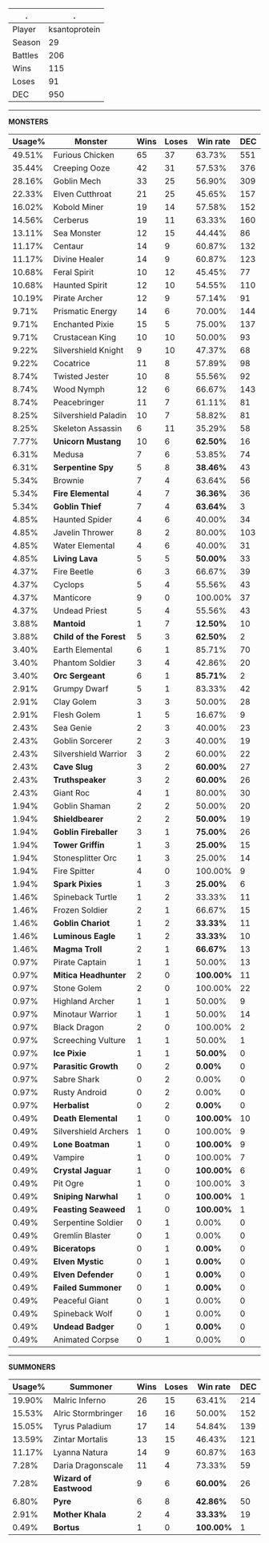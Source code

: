 .|.
|-|-
Player|ksantoprotein
Season|29
Battles|206
Wins|115
Loses|91
DEC|950

---
**MONSTERS**

Usage%|Monster|Wins|Loses|Win rate|DEC|
-|-|-|-|-|-|
49.51%|Furious Chicken|65|37|63.73%|551|
35.44%|Creeping Ooze|42|31|57.53%|376|
28.16%|Goblin Mech|33|25|56.90%|309|
22.33%|Elven Cutthroat|21|25|45.65%|157|
16.02%|Kobold Miner|19|14|57.58%|152|
14.56%|Cerberus|19|11|63.33%|160|
13.11%|Sea Monster|12|15|44.44%|86|
11.17%|Centaur|14|9|60.87%|132|
11.17%|Divine Healer|14|9|60.87%|123|
10.68%|Feral Spirit|10|12|45.45%|77|
10.68%|Haunted Spirit|12|10|54.55%|110|
10.19%|Pirate Archer|12|9|57.14%|91|
9.71%|Prismatic Energy|14|6|70.00%|144|
9.71%|Enchanted Pixie|15|5|75.00%|137|
9.71%|Crustacean King|10|10|50.00%|93|
9.22%|Silvershield Knight|9|10|47.37%|68|
9.22%|Cocatrice|11|8|57.89%|98|
8.74%|Twisted Jester|10|8|55.56%|92|
8.74%|Wood Nymph|12|6|66.67%|143|
8.74%|Peacebringer|11|7|61.11%|81|
8.25%|Silvershield Paladin|10|7|58.82%|81|
8.25%|Skeleton Assassin|6|11|35.29%|58|
7.77%|**Unicorn Mustang**|10|6|**62.50%**|16|
6.31%|Medusa|7|6|53.85%|74|
6.31%|**Serpentine Spy**|5|8|**38.46%**|43|
5.34%|Brownie|7|4|63.64%|56|
5.34%|**Fire Elemental**|4|7|**36.36%**|36|
5.34%|**Goblin Thief**|7|4|**63.64%**|3|
4.85%|Haunted Spider|4|6|40.00%|34|
4.85%|Javelin Thrower|8|2|80.00%|103|
4.85%|Water Elemental|4|6|40.00%|31|
4.85%|**Living Lava**|5|5|**50.00%**|33|
4.37%|Fire Beetle|6|3|66.67%|39|
4.37%|Cyclops|5|4|55.56%|43|
4.37%|Manticore|9|0|100.00%|37|
4.37%|Undead Priest|5|4|55.56%|43|
3.88%|**Mantoid**|1|7|**12.50%**|10|
3.88%|**Child of the Forest**|5|3|**62.50%**|2|
3.40%|Earth Elemental|6|1|85.71%|70|
3.40%|Phantom Soldier|3|4|42.86%|20|
3.40%|**Orc Sergeant**|6|1|**85.71%**|2|
2.91%|Grumpy Dwarf|5|1|83.33%|42|
2.91%|Clay Golem|3|3|50.00%|28|
2.91%|Flesh Golem|1|5|16.67%|9|
2.43%|Sea Genie|2|3|40.00%|23|
2.43%|Goblin Sorcerer|2|3|40.00%|19|
2.43%|Silvershield Warrior|3|2|60.00%|22|
2.43%|**Cave Slug**|3|2|**60.00%**|27|
2.43%|**Truthspeaker**|3|2|**60.00%**|26|
2.43%|Giant Roc|4|1|80.00%|30|
1.94%|Goblin Shaman|2|2|50.00%|20|
1.94%|**Shieldbearer**|2|2|**50.00%**|19|
1.94%|**Goblin Fireballer**|3|1|**75.00%**|26|
1.94%|**Tower Griffin**|1|3|**25.00%**|15|
1.94%|Stonesplitter Orc|1|3|25.00%|14|
1.94%|Fire Spitter|4|0|100.00%|9|
1.94%|**Spark Pixies**|1|3|**25.00%**|6|
1.46%|Spineback Turtle|1|2|33.33%|11|
1.46%|Frozen Soldier|2|1|66.67%|15|
1.46%|**Goblin Chariot**|1|2|**33.33%**|11|
1.46%|**Luminous Eagle**|1|2|**33.33%**|10|
1.46%|**Magma Troll**|2|1|**66.67%**|13|
0.97%|Pirate Captain|1|1|50.00%|13|
0.97%|**Mitica Headhunter**|2|0|**100.00%**|11|
0.97%|Stone Golem|2|0|100.00%|22|
0.97%|Highland Archer|1|1|50.00%|9|
0.97%|Minotaur Warrior|1|1|50.00%|14|
0.97%|Black Dragon|2|0|100.00%|2|
0.97%|Screeching Vulture|1|1|50.00%|1|
0.97%|**Ice Pixie**|1|1|**50.00%**|0|
0.97%|**Parasitic Growth**|0|2|**0.00%**|0|
0.97%|Sabre Shark|0|2|0.00%|0|
0.97%|Rusty Android|0|2|0.00%|0|
0.97%|**Herbalist**|0|2|**0.00%**|0|
0.49%|**Death Elemental**|1|0|**100.00%**|10|
0.49%|Silvershield Archers|1|0|100.00%|9|
0.49%|**Lone Boatman**|1|0|**100.00%**|9|
0.49%|Vampire|1|0|100.00%|7|
0.49%|**Crystal Jaguar**|1|0|**100.00%**|6|
0.49%|Pit Ogre|1|0|100.00%|3|
0.49%|**Sniping Narwhal**|1|0|**100.00%**|1|
0.49%|**Feasting Seaweed**|1|0|**100.00%**|1|
0.49%|Serpentine Soldier|0|1|0.00%|0|
0.49%|Gremlin Blaster|0|1|0.00%|0|
0.49%|**Biceratops**|0|1|**0.00%**|0|
0.49%|**Elven Mystic**|0|1|**0.00%**|0|
0.49%|**Elven Defender**|0|1|**0.00%**|0|
0.49%|**Failed Summoner**|0|1|**0.00%**|0|
0.49%|Peaceful Giant|0|1|0.00%|0|
0.49%|Spineback Wolf|0|1|0.00%|0|
0.49%|**Undead Badger**|0|1|**0.00%**|0|
0.49%|Animated Corpse|0|1|0.00%|0|

---
**SUMMONERS**

Usage%|Summoner|Wins|Loses|Win rate|DEC|
-|-|-|-|-|-|
19.90%|Malric Inferno|26|15|63.41%|214|
15.53%|Alric Stormbringer|16|16|50.00%|152|
15.05%|Tyrus Paladium|17|14|54.84%|139|
13.59%|Zintar Mortalis|13|15|46.43%|121|
11.17%|Lyanna Natura|14|9|60.87%|163|
7.28%|Daria Dragonscale|11|4|73.33%|59|
7.28%|**Wizard of Eastwood**|9|6|**60.00%**|26|
6.80%|**Pyre**|6|8|**42.86%**|50|
2.91%|**Mother Khala**|2|4|**33.33%**|19|
0.49%|**Bortus**|1|0|**100.00%**|1|
